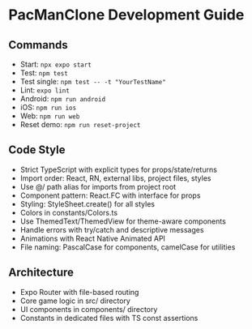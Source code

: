 # PacManClone Development Guide

## Commands
- Start: `npx expo start`
- Test: `npm test`
- Test single: `npm test -- -t "YourTestName"`
- Lint: `expo lint`
- Android: `npm run android`
- iOS: `npm run ios`
- Web: `npm run web`
- Reset demo: `npm run reset-project`

## Code Style
- Strict TypeScript with explicit types for props/state/returns
- Import order: React, RN, external libs, project files, styles
- Use @/ path alias for imports from project root
- Component pattern: React.FC with interface for props
- Styling: StyleSheet.create() for all styles
- Colors in constants/Colors.ts
- Use ThemedText/ThemedView for theme-aware components
- Handle errors with try/catch and descriptive messages
- Animations with React Native Animated API
- File naming: PascalCase for components, camelCase for utilities

## Architecture
- Expo Router with file-based routing
- Core game logic in src/ directory
- UI components in components/ directory
- Constants in dedicated files with TS const assertions
